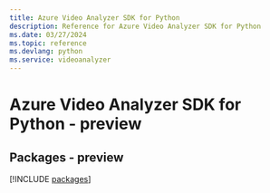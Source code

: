 ```yaml
---
title: Azure Video Analyzer SDK for Python
description: Reference for Azure Video Analyzer SDK for Python
ms.date: 03/27/2024
ms.topic: reference
ms.devlang: python
ms.service: videoanalyzer
---
```

# Azure Video Analyzer SDK for Python - preview
## Packages - preview
[!INCLUDE [packages](video-analyzer-index.md)]